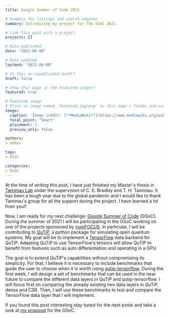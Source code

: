 ```yaml
---
title: Google Summer of Code 2021

# Summary for listings and search engines
summary: Introducing my project for the GSoC 2021.

# Link this post with a project
projects: []

# Date published
date: "2021-06-08"

# Date updated
lastmod: "2021-06-08"

# Is this an unpublished draft?
draft: false

# Show this page in the Featured widget?
featured: true

# Featured image
# Place an image named `featured.jpg/png` in this page's folder and customize its options here.
image:
  caption: 'Image credit: [**MediaWiki**](https://www.mediawiki.org/wiki/Google_Summer_of_Code/2020)'
  focal_point: "Smart"
  placement: 3
  preview_only: false

authors:
- admin

tags:
- GSoC

categories:
- GSoC
---
```



At the time of writing this post, I have just finished my Master's thesis in [Taminiau
Lab](http://taminiaulab.qutech.nl/) under the supervision of C. E. Bradley and T. H.
Taminiau. It has been a tough year due to the global pandemic and I would like to thank
Taminau's group for all the support during the project. I have learned a lot from
you!!

Now, I am ready for my next challenge: [Google Summer of
Code](https://summerofcode.withgoogle.com/) (GSoC). During the summer
of 2021 I will be participating in the GSoC working on one of the projects sponsored by
[numFOCUS](https://numfocus.org/). In particular, I will be contributing to
[QuTiP](https://qutip.org/), a python package for
simulating open quantum systems. My goal will be to implement a
[TensorFlow](https://www.tensorflow.org/) data backend
for QuTiP. Adapting QuTiP to use TensorFlow's tensors will allow QuTiP to benefit from
features such as auto differentiation and operating in a GPU.

The goal is to extend QuTiP's capabilities without compromising its simplicity. For
that, I believe it is necessary to include benchmarks that guide the user to choose when
it is worth using [qutip-tensorflow](https://github.com/qutip/qutip-tensorflow). During the first week, I will design a set of
benchmarks that can be used in the near future to compare the different data layers in
QuTiP and qutip-tensorflow. I will focus first on comparing the already existing
two data layers in QuTiP, dense and CSR. Then, I will use these benchmarks to test
and compare the TensorFlow data layer that I will implement.

If you found this post interesting stay tuned for the next posts and take a look at [my
proposal](QuTiP_GSoC_2021_Asier_Galicia.pdf) for the GSoC.
